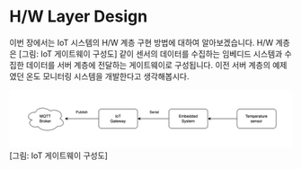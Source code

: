 # H/W Layer Design

이번 장에서는 IoT 시스템의 H/W 계층 구현 방법에 대하여 알아보겠습니다. 
H/W 계층은 [그림: IoT 게이트웨이 구성도] 같이 센서의 데이터를 수집하는 임베디드 시스템과 수집한 데이터를 서버 계층에 전달하는 게이트웨이로 구성됩니다.
이전 서버 계층의 예제였던 온도 모니터링 시스템을 개발한다고 생각해봅시다.

![](resources/ch2/1/1.png)
[그림: IoT 게이트웨이 구성도]

